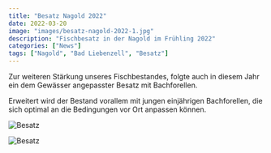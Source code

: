 ```yaml
---
title: "Besatz Nagold 2022"
date: 2022-03-20
image: "images/besatz-nagold-2022-1.jpg"
description: "Fischbesatz in der Nagold im Frühling 2022"
categories: ["News"]
tags: ["Nagold", "Bad Liebenzell", "Besatz"]
---
```


Zur weiteren Stärkung unseres Fischbestandes, folgte auch in diesem Jahr ein dem Gewässer angepasster
Besatz mit Bachforellen. 

Erweitert wird der Bestand vorallem mit jungen einjährigen Bachforellen, die sich optimal an die Bedingungen
vor Ort anpassen können.

![Besatz](/images/besatz-nagold-2022-2.jpg)

![Besatz](/images/besatz-nagold-2022-3.jpg)